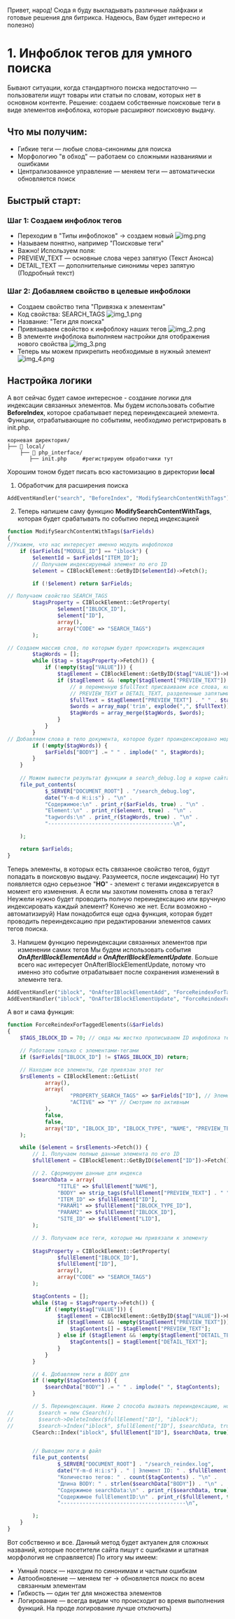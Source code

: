 Привет, народ! Сюда я буду выкладывать различные лайфхаки и готовые решения для битрикса. Надеюсь, Вам будет интересно и полезно)

# 1. Инфоблок тегов для умного поиска
Бывают ситуации, когда стандартного поиска недостаточно — пользователи ищут товары или статьи по словам, которых нет в основном контенте. Решение: создаем собственные поисковые теги в виде элементов инфоблока, которые расширяют поисковую выдачу.
## Что мы получим:
+ Гибкие теги — любые слова-синонимы для поиска
+ Морфологию "в обход" — работаем со сложными названиями и ошибками
+ Централизованное управление — меняем теги — автоматически обновляется поиск
## Быстрый старт:
### Шаг 1: Создаем инфоблок тегов
+ Переходим в "Типы инфоблоков" → создаем новый
![img.png](search_tags/img.png)
+ Называем понятно, например "Поисковые теги"
+ Важно! Используем поля:
+ PREVIEW_TEXT — основные слова через запятую (Текст Анонса)
+ DETAIL_TEXT — дополнительные синонимы через запятую (Подробный текст)

### Шаг 2: Добавляем свойство в целевые инфоблоки
+ Создаем свойство типа "Привязка к элементам"
+ Код свойства: SEARCH_TAGS
  ![img_1.png](search_tags/img_1.png)
+ Название: "Теги для поиска"
+ Привязываем свойство к инфоблоку наших тегов
![img_2.png](search_tags/img_2.png)
+ В элементе инфоблока выполняем настройки для отображения нового свойства
![img_3.png](search_tags/img_3.png)
+ Теперь мы можем прикрепить необходимые в нужный элемент
![img_4.png](search_tags/img_4.png)
## Настройка логики
А вот сейчас будет самое интересное - создание логики для индексации связанных элементов. Мы будем использовать событие __BeforeIndex__, которое срабатывает перед переиндексацией элемента.
Функции, отрабатывающие по событиям, необходимо регистрировать в init.php.

```plaintext
корневая директория/
├── 📁 local/           
    ├── 📁 php_interface/   
       ├── init.php     #регистрируем обработчики тут

```
Хорошим тоном будет писать всю кастомизацию в директории __local__
1. Обработчик для расширения поиска
```php
AddEventHandler("search", "BeforeIndex", "ModifySearchContentWithTags");
```

2.  Теперь напишем саму функцию __ModifySearchContentWithTags__, которая будет срабатывать по событию перед индексацией
```php
function ModifySearchContentWithTags($arFields)
{
//Укажем, что нас интересует именно модуль инфоблоков
    if ($arFields["MODULE_ID"] == "iblock") {
        $elementId = $arFields["ITEM_ID"];
        // Получаем индексируемый элемент по его ID
        $element = CIBlockElement::GetByID($elementId)->Fetch();

        if (!$element) return $arFields;

// Получаем свойство SEARCH_TAGS 
        $tagsProperty = CIBlockElement::GetProperty(
                $element["IBLOCK_ID"],
                $element["ID"],
                array(),
                array("CODE" => "SEARCH_TAGS")
        );

// Создаем массив слов, по которым будет происходить индексация
        $tagWords = [];
        while ($tag = $tagsProperty->Fetch()) {
            if (!empty($tag["VALUE"])) {
                $tagElement = CIBlockElement::GetByID($tag["VALUE"])->Fetch();
                if ($tagElement && !empty($tagElement["PREVIEW_TEXT"]) || $tagElement && !empty($tagElement["DETAIL_TEXT"])) {
                    // в переменную $fullText присваиваем все слова, которые хранятся в свойствах
                    // PREVIEW_TEXT и DETAIL_TEXT, разделенные запятыми
                    $fullText = $tagElement["PREVIEW_TEXT"] . " " . $tagElement["DETAIL_TEXT"];
                    $words = array_map('trim', explode(",", $fullText));
                    $tagWords = array_merge($tagWords, $words);
                }
            }
        }
// Добавляем слова в тело документа, которое будет проиндексировано модулем поиска
        if (!empty($tagWords)) {
            $arFields["BODY"] .= " " . implode(" ", $tagWords);
        }
    }
    
    // Можем вывести результат функции в search_debug.log в корне сайта
    file_put_contents(
            $_SERVER["DOCUMENT_ROOT"] . "/search_debug.log",
            date("Y-m-d H:i:s") . "\n" .
            "Содержимое:\n" . print_r($arFields, true) . "\n" .
            "Element:\n" . print_r($element, true) . "\n" .
            "tagwords:\n" . print_r($tagWords, true) . "\n" .
            "----------------------------------------\n",

    );

    return $arFields;
}
```
Теперь элементы, в которых есть связанное свойство тегов, будут попадать в поисковую выдачу. Разумеется, после индексации)
Но тут появляется одно серьезное "__НО__" - элемент с тегами индексируется в момент его изменения. А если мы захотим поменять слова в тегах?
Неужели нужно будет проводить полную переиндексацию или вручную индексировать каждый элемент?
Конечно же нет. Если возможно - автоматизируй) 
Нам понадобится еще одна функция, которая будет проводить переиндексацию при редактировании элементов самих тегов поиска.

3.  Напишем функцию переиндексации связанных элементов при изменении самих тегов
Мы будем использовать события ___OnAfterIBlockElementAdd___ и ___OnAfterIBlockElementUpdate___. Больше всего нас интересует OnAfterIBlockElementUpdate, потому что именно это событие
отрабатывает после сохранения изменений в элементе тега.

```php
AddEventHandler("iblock", "OnAfterIBlockElementAdd", "ForceReindexForTaggedElements");
AddEventHandler("iblock", "OnAfterIBlockElementUpdate", "ForceReindexForTaggedElements");
```

А вот и сама функция: 
```php
function ForceReindexForTaggedElements(&$arFields)
{
    $TAGS_IBLOCK_ID = 70; // сюда мы жестко прописываем ID инфоблока тегов

    // Работаем только с элементами-тегами
    if ($arFields["IBLOCK_ID"] != $TAGS_IBLOCK_ID) return;

    // Находим все элементы, где привязан этот тег
    $rsElements = CIBlockElement::GetList(
            array(),
            array(
                    "PROPERTY_SEARCH_TAGS" => $arFields["ID"], // Элементы с этим тегом
                    "ACTIVE" => "Y" // Смотрим по активным
            ),
            false,
            false,
            array("ID", "IBLOCK_ID", "IBLOCK_TYPE", "NAME", "PREVIEW_TEXT", "DETAIL_TEXT", "TIMESTAMP_X", "PERMISSIONS", "SITE_ID", "MODULE_ID")
    );

    while ($element = $rsElements->Fetch()) {
        // 1. Получаем полные данные элемента по его ID
        $fullElement = CIBlockElement::GetByID($element["ID"])->Fetch();

        // 2. Сформируем данные для индекса
        $searchData = array(
                "TITLE" => $fullElement["NAME"],
                "BODY" => strip_tags($fullElement["PREVIEW_TEXT"] . " " . $fullElement["DETAIL_TEXT"]),
                "ITEM_ID" => $fullElement["ID"],
                "PARAM1" => $fullElement["IBLOCK_TYPE_ID"],
                "PARAM2" => $fullElement["IBLOCK_ID"],
                "SITE_ID" => $fullElement["LID"],
        );

        // 3. Получаем все теги, которые мы привязали к элементу
        
        $tagsProperty = CIBlockElement::GetProperty(
                $fullElement["IBLOCK_ID"],
                $fullElement["ID"],
                array(),
                array("CODE" => "SEARCH_TAGS")
        );

        $tagContents = [];
        while ($tag = $tagsProperty->Fetch()) {
            if (!empty($tag["VALUE"])) {
                $tagElement = CIBlockElement::GetByID($tag["VALUE"])->Fetch();
                if ($tagElement && !empty($tagElement["PREVIEW_TEXT"])) {
                    $tagContents[] = $tagElement["PREVIEW_TEXT"];
                } else if ($tagElement && !empty($tagElement["DETAIL_TEXT"])) {
                    $tagContents[] = $tagElement["DETAIL_TEXT"];
                }
            }
        }

        // 4. Добавляем теги в BODY для 
        if (!empty($tagContents)) {
            $searchData["BODY"] .= " " . implode(" ", $tagContents);
        }

        // 5. Переиндексация. Ниже 2 способа вызвать переиндексацию, но едва ли в них есть принципиальная разница
//        $search = new CSearch();
//        $search->DeleteIndex($fullElement["ID"], "iblock");
//        $search->Index("iblock", $fullElement["ID"], $searchData, true);
        CSearch::Index("iblock", $fullElement["ID"], $searchData, true);


        // Выводим логи в файл
        file_put_contents(
                $_SERVER["DOCUMENT_ROOT"] . "/search_reindex.log",
                date("Y-m-d H:i:s") . " | Элемент ID: " . $fullElement["ID"] . "\n" .
                "Количество тегов: " . count($tagContents) . "\n" .
                "Длина BODY: " . strlen($searchData["BODY"]) . "\n" .
                "Содержимое searchData:\n" . print_r($searchData, true) . "\n" . 
                "Содержимое fullElementID:\n" . print_r($fullElement, true) . "\n" .
                "----------------------------------------\n",

        );
    }
}
```
Вот собственно и все. Данный метод будет актуален для сложных названий, которые посетители сайта пишут с ошибками и штатная морфология не справляется)
По итогу мы имеем: 
+ Умный поиск — находим по синонимам и частым ошибкам
+ Автообновление — меняем тег → обновляется поиск по всем связанным элементам
+ Гибкость — один тег для множества элементов
+ Логирование — всегда видим что происходит во время выполнения функций. На проде логирование лучше отключить) 
